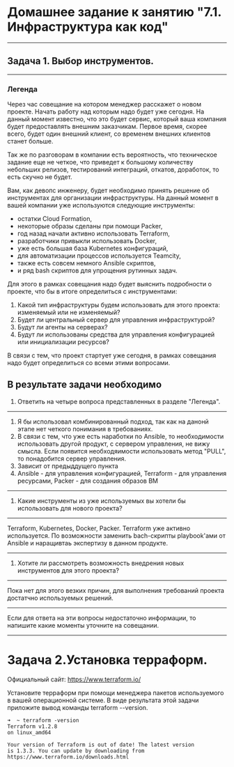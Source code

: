 # Домашнее задание к занятию "7.1. Инфраструктура как код"
_________________________________
## Задача 1. Выбор инструментов.
________________________________
### Легенда

Через час совещание на котором менеджер расскажет о новом проекте. Начать работу над которым надо будет уже сегодня. На данный момент известно, что это будет сервис, который ваша компания будет предоставлять внешним заказчикам. Первое время, скорее всего, будет один внешний клиент, со временем внешних клиентов станет больше.<br>

Так же по разговорам в компании есть вероятность, что техническое задание еще не четкое, что приведет к большому количеству небольших релизов, тестирований интеграций, откатов, доработок, то есть скучно не будет.<br>

Вам, как девопс инженеру, будет необходимо принять решение об инструментах для организации инфраструктуры. На данный момент в вашей компании уже используются следующие инструменты:<br>

- остатки Сloud Formation,
- некоторые образы сделаны при помощи Packer,
- год назад начали активно использовать Terraform,
- разработчики привыкли использовать Docker,
- уже есть большая база Kubernetes конфигураций,
- для автоматизации процессов используется Teamcity,
- также есть совсем немного Ansible скриптов,
- и ряд bash скриптов для упрощения рутинных задач.

Для этого в рамках совещания надо будет выяснить подробности о проекте, что бы в итоге определиться с инструментами:<br>

1. Какой тип инфраструктуры будем использовать для этого проекта: изменяемый или не изменяемый?
2. Будет ли центральный сервер для управления инфраструктурой?
3. Будут ли агенты на серверах?
4. Будут ли использованы средства для управления конфигурацией или инициализации ресурсов?<br>

В связи с тем, что проект стартует уже сегодня, в рамках совещания надо будет определиться со всеми этими вопросами.<br>

## В результате задачи необходимо

1. Ответить на четыре вопроса представленных в разделе "Легенда".<br>
____________________________________
1. Я бы использовал комбинированный подход, так как на данонй этапе нет четкого понимания в требованиях.
2. В связи с тем, что уже есть наработки по Ansible, то необходимости использовать другой продукт, с сервером управления, не вижу смысла. Если появится необходяимости использовать метод "PULL", то понадобится сервер управления.
3. Зависит от предыддущего пункта
4. Ansible - для управления конфигурацией, Terraform - для управления ресурсами, Packer - для создания образов ВМ
_______________________________________
1. Какие инструменты из уже используемых вы хотели бы использовать для нового проекта?
_________________________________
Terraform, Kubernetes, Docker, Packer. Terraform уже активно используется. По возможности заменить bach-скрипты playbook'ами от Ansible и наращивтаь экспертизу в данном продукте.<br>
_____________________________________
1. Хотите ли рассмотреть возможность внедрения новых инструментов для этого проекта?
____________________________________
Пока нет для этого везких причин, для выполнения требований проекта достатчно используемых решений.<br>
______________________________________
Если для ответа на эти вопросы недостаточно информации, то напишите какие моменты уточните на совещании.<br>
___________________________________

# Задача 2.Установка терраформ.

Официальный сайт: https://www.terraform.io/

Установите терраформ при помощи менеджера пакетов используемого в вашей операционной системе. В виде результата этой задачи приложите вывод команды terraform --version.<br>
```
➜  ~ terraform -version
Terraform v1.2.8
on linux_amd64

Your version of Terraform is out of date! The latest version
is 1.3.3. You can update by downloading from https://www.terraform.io/downloads.html
```
 

